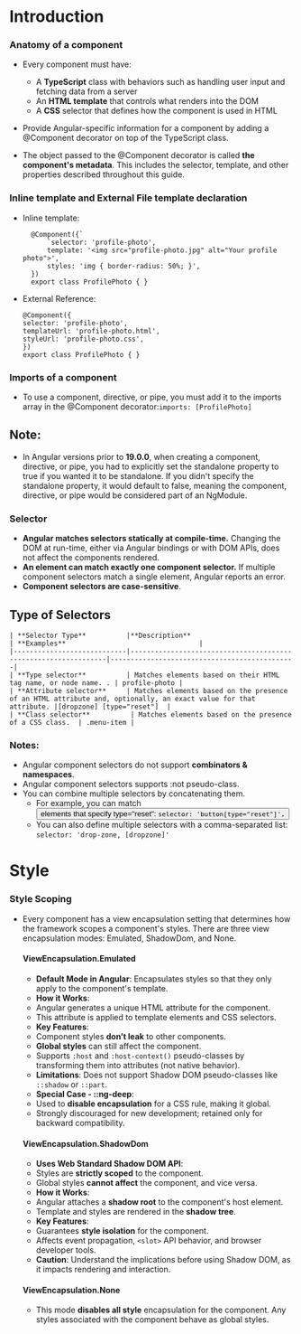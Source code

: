 # Introduction

### Anatomy of a component
* Every component must have:
    * A **TypeScript** class with behaviors such as handling user input and fetching data from a server
    * An **HTML template** that controls what renders into the DOM
    * A **CSS** selector that defines how the component is used in HTML

* Provide Angular-specific information for a component by adding a @Component decorator on top of the TypeScript class.
* The object passed to the @Component decorator is called **the component's metadata**. This includes the selector, template, and other properties described throughout this guide.

### Inline template and External File template declaration
* Inline template:
  ```
    @Component({`
        `selector: 'profile-photo',
        template: '<img src="profile-photo.jpg" alt="Your profile photo">',
        styles: 'img { border-radius: 50%; }',
    })
    export class ProfilePhoto { }
    ```
* External Reference:
    ```
    @Component({
    selector: 'profile-photo',
    templateUrl: 'profile-photo.html',
    styleUrl: 'profile-photo.css',
    })
    export class ProfilePhoto { }
    ```
### Imports of a component
* To use a component, directive, or pipe, you must add it to the imports array in the @Component decorator:`imports: [ProfilePhoto]`

## Note:
* In Angular versions prior to **19.0.0**, when creating a component, directive, or pipe, you had to explicitly set the standalone property to true if you wanted it to be standalone. If you didn't specify the standalone property, it would default to false, meaning the component, directive, or pipe would be considered part of an NgModule.


### Selector
* **Angular matches selectors statically at compile-time.** Changing the DOM at run-time, either via Angular bindings or with DOM APIs, does not affect the components rendered.
* **An element can match exactly one component selector.** If multiple component selectors match a single element, Angular reports an error.
* **Component selectors are case-sensitive**.

## Type of Selectors
    | **Selector Type**          |**Description**                                                 | **Examples**                                 |
    |----------------------------|----------------------------------------------------------------|----------------------------------------------|
    | **Type selector**          | Matches elements based on their HTML tag name, or node name. . | profile-photo |
    | **Attribute selector**     | Matches elements based on the presence of an HTML attribute and, optionally, an exact value for that attribute. |[dropzone] [type="reset"]  |
    | **Class selector**          | Matches elements based on the presence of a CSS class.  | .menu-item |

### Notes:
* Angular component selectors do not support **combinators & namespaces**.
* Angular component selectors supports :not pseudo-class.
* You can combine multiple selectors by concatenating them. 
    * For example, you can match <button> elements that specify type="reset": `selector: 'button[type="reset"]',`
    * You can also define multiple selectors with a comma-separated list: `selector: 'drop-zone, [dropzone]'`

# Style
### Style Scoping
* Every component has a view encapsulation setting that determines how the framework scopes a component's styles. There are three view encapsulation modes: Emulated, ShadowDom, and None.

    #### **ViewEncapsulation.Emulated**
    - **Default Mode in Angular**: Encapsulates styles so that they only apply to the component's template.
    - **How it Works**:
    - Angular generates a unique HTML attribute for the component.
    - This attribute is applied to template elements and CSS selectors.
    - **Key Features**:
    - Component styles **don’t leak** to other components.
    - **Global styles** can still affect the component.
    - Supports `:host` and `:host-context()` pseudo-classes by transforming them into attributes (not native behavior).
    - **Limitations**: Does not support Shadow DOM pseudo-classes like `::shadow` or `::part`.
    - **Special Case - ::ng-deep**:
    - Used to **disable encapsulation** for a CSS rule, making it global.
    - Strongly discouraged for new development; retained only for backward compatibility.

    #### **ViewEncapsulation.ShadowDom**
    - **Uses Web Standard Shadow DOM API**:
    - Styles are **strictly scoped** to the component.
    - Global styles **cannot affect** the component, and vice versa.
    - **How it Works**:
    - Angular attaches a **shadow root** to the component's host element.
    - Template and styles are rendered in the **shadow tree**.
    - **Key Features**:
    - Guarantees **style isolation** for the component.
    - Affects event propagation, `<slot>` API behavior, and browser developer tools.
    - **Caution**: Understand the implications before using Shadow DOM, as it impacts rendering and interaction.

    #### **ViewEncapsulation.None**
    - This mode **disables all style** encapsulation for the component. Any styles associated with the component behave as global styles.